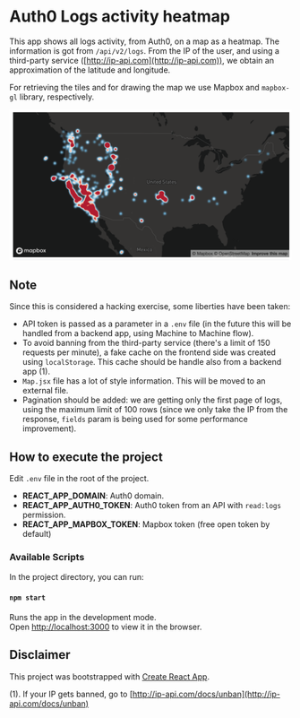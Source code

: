 # Auth0 Logs activity heatmap

This app shows all logs activity, from Auth0, on a map as a heatmap. The information is got from `/api/v2/logs`. From the IP of the user, and using a third-party service ([http://ip-api.com](http://ip-api.com)), we obtain an approximation of the latitude and longitude.

For retrieving the tiles and for drawing the map we use Mapbox and `mapbox-gl` library, respectively.

<img src="heatmap-example.png" alt="Markdown Monster icon" style="float: center;" />

## Note

Since this is considered a hacking exercise, some liberties have been taken:

- API token is passed as a parameter in a `.env` file (in the future this will be handled from a backend app, using Machine to Machine flow).
- To avoid banning from the third-party service (there's a limit of 150 requests per minute), a fake cache on the frontend side was created using `localStorage`. This cache should be handle also from a backend app (1).
- `Map.jsx` file has a lot of style information. This will be moved to an external file.
- Pagination should be added: we are getting only the first page of logs, using the maximum limit of 100 rows (since we only take the IP from the response, `fields` param is being used for some performance improvement).

## How to execute the project

Edit `.env` file in the root of the project.

- **REACT_APP_DOMAIN**: Auth0 domain.
- **REACT_APP_AUTH0_TOKEN**: Auth0 token from an API with `read:logs` permission.
- **REACT_APP_MAPBOX_TOKEN**: Mapbox token (free open token by default)

### Available Scripts

In the project directory, you can run:

#### `npm start`

Runs the app in the development mode.<br>
Open [http://localhost:3000](http://localhost:3000) to view it in the browser.

## Disclaimer

This project was bootstrapped with [Create React App](https://github.com/facebook/create-react-app).

(1). If your IP gets banned, go to [http://ip-api.com/docs/unban](http://ip-api.com/docs/unban)
